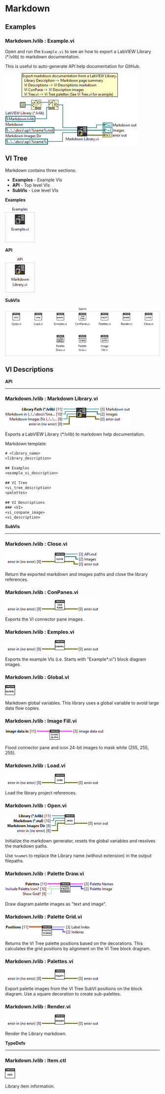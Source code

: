 # Markdown


## Examples

### Markdown.lvlib : Example.vi

Open and run the `Example.vi` to see an how to export a LabVIEW Library (*.lvlib) to markdown documentation.

This is useful to auto-generate API help documentation for GitHub.

![%demo_name%](markdown/Example_Markdown.lvlib_Example.vi.png)



## VI Tree

Markdown contains three sections:
- <b>Examples</b> - Example VIs
- <b>API</b> - Top level VIs
- <b>SubVIs</b> - Low level VIs

**Examples**

![Examples](markdown/Palette_Examples.png)

**API**

![API](markdown/Palette_API.png)

**SubVIs**

![SubVIs](markdown/Palette_SubVIs.png)



## VI Descriptions

**API**

---

### Markdown.lvlib : Markdown Library.vi

![Markdown.lvlib : Markdown Library.vi](markdown/Markdown.lvlib_Markdown_Library.vi.png)

Exports a LabVIEW Library (*.lvlib) to markdown help documentation.

Markdown template:

```
# <library_name>
<library_description>

## Examples
<example_vi_description>

## VI Tree
<vi_tree_description>
<palettes>

## VI Descriptions
### <VI>
<vi_conpane_image>
<vi_description>
```

**SubVIs**

---

### Markdown.lvlib : Close.vi

![Markdown.lvlib : Close.vi](markdown/Markdown.lvlib_Close.vi.png)

Return the exported markdown and images paths and close the library references.

### Markdown.lvlib : ConPanes.vi

![Markdown.lvlib : ConPanes.vi](markdown/Markdown.lvlib_ConPanes.vi.png)

Exports the VI connector pane images.

### Markdown.lvlib : Exmples.vi

![Markdown.lvlib : Exmples.vi](markdown/Markdown.lvlib_Exmples.vi.png)

Exports the example VIs (i.e. Starts with "Example*.vi") block diagram images.

### Markdown.lvlib : Global.vi

![Markdown.lvlib : Global.vi](markdown/Markdown.lvlib_Global.vi.png)

Markdown global variables. This library uses a global variable to avoid large data flow copies.

### Markdown.lvlib : Image Fill.vi

![Markdown.lvlib : Image Fill.vi](markdown/Markdown.lvlib_Image_Fill.vi.png)

Flood connector pane and icon 24-bit images to mask white (255, 255, 255).

### Markdown.lvlib : Load.vi

![Markdown.lvlib : Load.vi](markdown/Markdown.lvlib_Load.vi.png)

Load the library project references.

### Markdown.lvlib : Open.vi

![Markdown.lvlib : Open.vi](markdown/Markdown.lvlib_Open.vi.png)

Initialize the markdown generator, resets the global variables and resolves the markdown paths.

Use `%name%` to replace the Library name (without extension) in the output filepaths.

### Markdown.lvlib : Palette Draw.vi

![Markdown.lvlib : Palette Draw.vi](markdown/Markdown.lvlib_Palette_Draw.vi.png)

Draw diagram palette images as "text and image".

### Markdown.lvlib : Palette Grid.vi

![Markdown.lvlib : Palette Grid.vi](markdown/Markdown.lvlib_Palette_Grid.vi.png)

Returns the VI Tree palette positions based on the decorations. This calculates the grid positions by alignment on the VI Tree block dragram.

### Markdown.lvlib : Palettes.vi

![Markdown.lvlib : Palettes.vi](markdown/Markdown.lvlib_Palettes.vi.png)

Export palette images from the VI Tree SubVI positions on the block diagram. Use a square decoration to create sub-palettes.

### Markdown.lvlib : Render.vi

![Markdown.lvlib : Render.vi](markdown/Markdown.lvlib_Render.vi.png)

Render the Library markdown.

**TypeDefs**

---

### Markdown.lvlib : Item.ctl

![Markdown.lvlib : Item.ctl](markdown/Markdown.lvlib_Item.ctl.png)

Library item information.


